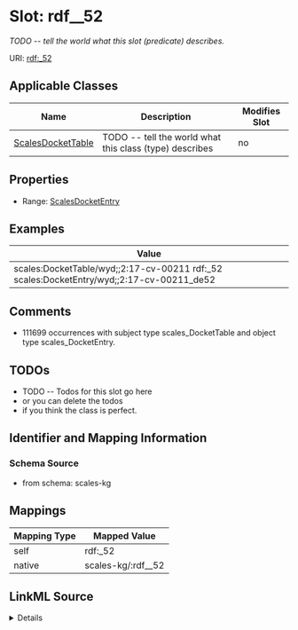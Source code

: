 

# Slot: rdf__52


_TODO -- tell the world what this slot (predicate) describes._





URI: [rdf:_52](http://www.w3.org/1999/02/22-rdf-syntax-ns#_52)



<!-- no inheritance hierarchy -->





## Applicable Classes

| Name | Description | Modifies Slot |
| --- | --- | --- |
| [ScalesDocketTable](../classes/ScalesDocketTable.md) | TODO -- tell the world what this class (type) describes |  no  |







## Properties

* Range: [ScalesDocketEntry](../classes/ScalesDocketEntry.md)






## Examples

| Value |
| --- |
| scales:DocketTable/wyd;;2:17-cv-00211 rdf:_52 scales:DocketEntry/wyd;;2:17-cv-00211_de52 |

## Comments

* 111699 occurrences with subject type scales_DocketTable and object type scales_DocketEntry.

## TODOs

* TODO -- Todos for this slot go here
* or you can delete the todos
* if you think the class is perfect.

## Identifier and Mapping Information







### Schema Source


* from schema: scales-kg




## Mappings

| Mapping Type | Mapped Value |
| ---  | ---  |
| self | rdf:_52 |
| native | scales-kg/:rdf__52 |




## LinkML Source

<details>
```yaml
name: rdf__52
description: TODO -- tell the world what this slot (predicate) describes.
todos:
- TODO -- Todos for this slot go here
- or you can delete the todos
- if you think the class is perfect.
comments:
- 111699 occurrences with subject type scales_DocketTable and object type scales_DocketEntry.
examples:
- value: scales:DocketTable/wyd;;2:17-cv-00211 rdf:_52 scales:DocketEntry/wyd;;2:17-cv-00211_de52
from_schema: scales-kg
rank: 1000
slot_uri: rdf:_52
alias: rdf__52
domain_of:
- scales_DocketTable
range: scales_DocketEntry

```
</details>